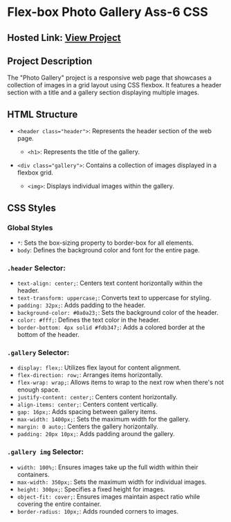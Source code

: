 # Flex-box Photo Gallery Ass-6 CSS

## Hosted Link: [View Project](https://saifulislam05.github.io/flex-box-photo-gallery/)
## Project Description
The "Photo Gallery" project is a responsive web page that showcases a collection of images in a grid layout using CSS flexbox. It features a header section with a title and a gallery section displaying multiple images.

## HTML Structure
- `<header class="header">`: Represents the header section of the web page.
  - `<h1>`: Represents the title of the gallery.

- `<div class="gallery">`: Contains a collection of images displayed in a flexbox grid.
  - `<img>`: Displays individual images within the gallery.

## CSS Styles

### Global Styles
- `*`: Sets the box-sizing property to border-box for all elements.
- `body`: Defines the background color and font for the entire page.

### `.header` Selector:
- `text-align: center;`: Centers text content horizontally within the header.
- `text-transform: uppercase;`: Converts text to uppercase for styling.
- `padding: 32px;`: Adds padding to the header.
- `background-color: #0a0a23;`: Sets the background color of the header.
- `color: #fff;`: Defines the text color in the header.
- `border-bottom: 4px solid #fdb347;`: Adds a colored border at the bottom of the header.

### `.gallery` Selector:
- `display: flex;`: Utilizes flex layout for content alignment.
- `flex-direction: row;`: Arranges items horizontally.
- `flex-wrap: wrap;`: Allows items to wrap to the next row when there's not enough space.
- `justify-content: center;`: Centers content horizontally.
- `align-items: center;`: Centers content vertically.
- `gap: 16px;`: Adds spacing between gallery items.
- `max-width: 1400px;`: Sets the maximum width for the gallery.
- `margin: 0 auto;`: Centers the gallery horizontally.
- `padding: 20px 10px;`: Adds padding around the gallery.

### `.gallery img` Selector:
- `width: 100%;`: Ensures images take up the full width within their containers.
- `max-width: 350px;`: Sets the maximum width for individual images.
- `height: 300px;`: Specifies a fixed height for images.
- `object-fit: cover;`: Ensures images maintain aspect ratio while covering the entire container.
- `border-radius: 10px;`: Adds rounded corners to images.
